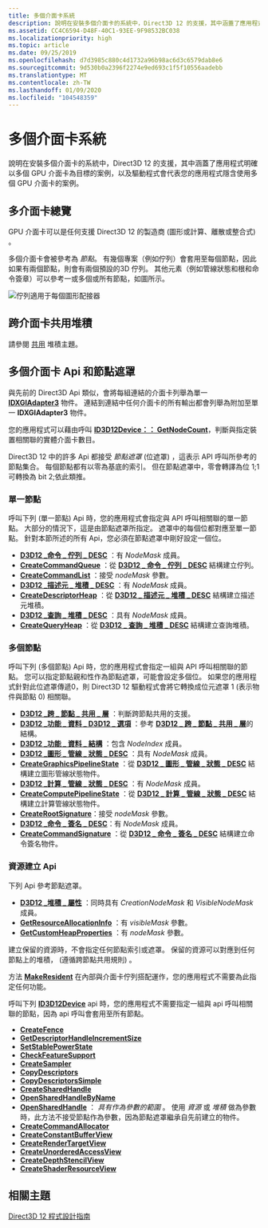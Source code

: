 ```yaml
---
title: 多個介面卡系統
description: 說明在安裝多個介面卡的系統中，Direct3D 12 的支援，其中涵蓋了應用程式明確以多個 GPU 介面卡為目標的案例，以及驅動程式會代表您的應用程式隱含使用多個 GPU 介面卡的案例。
ms.assetid: CC4C6594-D48F-40C1-93EE-9F98532BC038
ms.localizationpriority: high
ms.topic: article
ms.date: 09/25/2019
ms.openlocfilehash: d7d3985c880c4d1732a96b98ac6d3c6579dab8e6
ms.sourcegitcommit: 9d530b0a2396f2274e9ed693c1f5f10556aadebb
ms.translationtype: MT
ms.contentlocale: zh-TW
ms.lasthandoff: 01/09/2020
ms.locfileid: "104548359"
---
```

# <a name="multi-adapter-systems"></a>多個介面卡系統

說明在安裝多個介面卡的系統中，Direct3D 12 的支援，其中涵蓋了應用程式明確以多個 GPU 介面卡為目標的案例，以及驅動程式會代表您的應用程式隱含使用多個 GPU 介面卡的案例。

## <a name="multi-adapter-overview"></a>多介面卡總覽

GPU 介面卡可以是任何支援 Direct3D 12 的製造商 (圖形或計算、離散或整合式) 。

多個介面卡會被參考為 *節點*。 有幾個專案（例如佇列）會套用至每個節點，因此如果有兩個節點，則會有兩個預設的3D 佇列。 其他元素（例如管線狀態和根和命令簽章）可以參考一或多個或所有節點，如圖所示。

![佇列適用于每個圖形配接器](images/multigpu.png)

## <a name="sharing-heaps-across-adapters"></a>跨介面卡共用堆積

請參閱 [共用](shared-heaps.md) 堆積主題。

## <a name="multi-adapter-apis-and-node-masks"></a>多個介面卡 Api 和節點遮罩

與先前的 Direct3D Api 類似，會將每組連結的介面卡列舉為單一 [**IDXGIAdapter3**](/windows/win32/api/dxgi1_4/nn-dxgi1_4-idxgiadapter3) 物件。 連結到連結中任何介面卡的所有輸出都會列舉為附加至單一 **IDXGIAdapter3** 物件。

您的應用程式可以藉由呼叫 [**ID3D12Device：： GetNodeCount**](/windows/win32/api/d3d12/nf-d3d12-id3d12device-getnodecount)，判斷與指定裝置相關聯的實體介面卡數目。

Direct3D 12 中的許多 Api 都接受 *節點遮罩* (位遮罩) ，這表示 API 呼叫所參考的節點集合。 每個節點都有以零為基底的索引。 但在節點遮罩中，零會轉譯為位 1;1可轉換為 bit 2;依此類推。

### <a name="single-nodes"></a>單一節點

呼叫下列 (單一節點) Api 時，您的應用程式會指定與 API 呼叫相關聯的單一節點。 大部分的情況下，這是由節點遮罩所指定。 遮罩中的每個位都對應至單一節點。 針對本節所述的所有 Api，您必須在節點遮罩中剛好設定一個位。

-   [**D3D12 \_命令 \_ 佇列 \_ DESC**](/windows/win32/api/d3d12/ns-d3d12-d3d12_command_queue_desc) ：有 *NodeMask* 成員。
-   [**CreateCommandQueue**](/windows/win32/api/d3d12/nf-d3d12-id3d12device-createcommandqueue) ：從 [**D3D12 \_ 命令 \_ 佇列 \_ DESC**](/windows/win32/api/d3d12/ns-d3d12-d3d12_command_queue_desc) 結構建立佇列。
-   [**CreateCommandList**](/windows/win32/api/d3d12/nf-d3d12-id3d12device-createcommandlist) ：接受 *nodeMask* 參數。
-   [**D3D12 \_描述元 \_ 堆積 \_ DESC**](/windows/win32/api/d3d12/ns-d3d12-d3d12_descriptor_heap_desc) ：有 *NodeMask* 成員。
-   [**CreateDescriptorHeap**](/windows/win32/api/d3d12/nf-d3d12-id3d12device-createdescriptorheap) ：從 [**D3D12 \_ 描述元 \_ 堆積 \_ DESC**](/windows/win32/api/d3d12/ns-d3d12-d3d12_descriptor_heap_desc) 結構建立描述元堆積。
-   [**D3D12 \_查詢 \_ 堆積 \_ DESC**](/windows/win32/api/d3d12/ns-d3d12-d3d12_query_heap_desc) ：具有 *NodeMask* 成員。
-   [**CreateQueryHeap**](/windows/win32/api/d3d12/nf-d3d12-id3d12device-createqueryheap) ：從 [**D3D12 \_ 查詢 \_ 堆積 \_ DESC**](/windows/win32/api/d3d12/ns-d3d12-d3d12_query_heap_desc) 結構建立查詢堆積。

### <a name="multiple-nodes"></a>多個節點

呼叫下列 (多個節點) Api 時，您的應用程式會指定一組與 API 呼叫相關聯的節點。 您可以指定節點親和性作為節點遮罩，可能會設定多個位。 如果您的應用程式針對此位遮罩傳遞0，則 Direct3D 12 驅動程式會將它轉換成位元遮罩 1 (表示物件與節點 0) 相關聯。

-   [**D3D12 \_跨 \_ 節點 \_ 共用 \_ 層**](/windows/win32/api/d3d12/ne-d3d12-d3d12_cross_node_sharing_tier) ：判斷跨節點共用的支援。
-   [**D3D12 \_功能 \_ 資料 \_ D3D12 \_ 選項**](/windows/win32/api/d3d12/ns-d3d12-d3d12_feature_data_d3d12_options) ：參考 [**D3D12 \_ 跨 \_ 節點 \_ 共用 \_ 層**](/windows/win32/api/d3d12/ne-d3d12-d3d12_cross_node_sharing_tier)的結構。
-   [**D3D12 \_功能 \_ 資料 \_ 結構**](/windows/win32/api/d3d12/ns-d3d12-d3d12_feature_data_architecture) ：包含 *NodeIndex* 成員。
-   [**D3D12 \_圖形 \_ 管線 \_ 狀態 \_ DESC**](/windows/win32/api/d3d12/ns-d3d12-d3d12_graphics_pipeline_state_desc) ：具有 *NodeMask* 成員。
-   [**CreateGraphicsPipelineState**](/windows/win32/api/d3d12/nf-d3d12-id3d12device-creategraphicspipelinestate) ：從 [**D3D12 \_ 圖形 \_ 管線 \_ 狀態 \_ DESC**](/windows/win32/api/d3d12/ns-d3d12-d3d12_graphics_pipeline_state_desc) 結構建立圖形管線狀態物件。
-   [**D3D12 \_計算 \_ 管線 \_ 狀態 \_ DESC**](/windows/win32/api/d3d12/ns-d3d12-d3d12_compute_pipeline_state_desc) ：有 *NodeMask* 成員。
-   [**CreateComputePipelineState**](/windows/win32/api/d3d12/nf-d3d12-id3d12device-createcomputepipelinestate) ：從 [**D3D12 \_ 計算 \_ 管線 \_ 狀態 \_ DESC**](/windows/win32/api/d3d12/ns-d3d12-d3d12_compute_pipeline_state_desc) 結構建立計算管線狀態物件。
-   [**CreateRootSignature**](/windows/win32/api/d3d12/nf-d3d12-id3d12device-createrootsignature)：接受 *nodeMask* 參數。
-   [**D3D12 \_命令 \_ 簽名 \_ DESC**](/windows/win32/api/d3d12/ns-d3d12-d3d12_command_signature_desc)：有 *NodeMask* 成員。
-   [**CreateCommandSignature**](/windows/win32/api/d3d12/nf-d3d12-id3d12device-createcommandsignature) ：從 [**D3D12 \_ 命令 \_ 簽名 \_ DESC**](/windows/win32/api/d3d12/ns-d3d12-d3d12_command_signature_desc) 結構建立命令簽名物件。

### <a name="resource-creation-apis"></a>資源建立 Api

下列 Api 參考節點遮罩。

-   [**D3D12 \_堆積 \_ 屬性**](/windows/win32/api/d3d12/ns-d3d12-d3d12_heap_properties) ：同時具有 *CreationNodeMask* 和 *VisibleNodeMask* 成員。
-   [**GetResourceAllocationInfo**](/windows/win32/api/d3d12/nf-d3d12-id3d12device-getresourceallocationinfo) ：有 *visibleMask* 參數。
-   [**GetCustomHeapProperties**](/windows/win32/api/d3d12/nf-d3d12-id3d12device-getcustomheapproperties) ：有 *nodeMask* 參數。

建立保留的資源時，不會指定任何節點索引或遮罩。 保留的資源可以對應到任何節點上的堆積， (遵循跨節點共用規則) 。

方法 [**MakeResident**](/windows/win32/api/d3d12/nf-d3d12-id3d12device-makeresident) 在內部與介面卡佇列搭配運作，您的應用程式不需要為此指定任何功能。

呼叫下列 [**ID3D12Device**](/windows/win32/api/d3d12/nn-d3d12-id3d12device) api 時，您的應用程式不需要指定一組與 api 呼叫相關聯的節點，因為 api 呼叫會套用至所有節點。

-   [**CreateFence**](/windows/win32/api/d3d12/nf-d3d12-id3d12device-createfence)
-   [**GetDescriptorHandleIncrementSize**](/windows/win32/api/d3d12/nf-d3d12-id3d12device-getdescriptorhandleincrementsize)
-   [**SetStablePowerState**](/windows/win32/api/d3d12/nf-d3d12-id3d12device-setstablepowerstate)
-   [**CheckFeatureSupport**](/windows/win32/api/d3d12/nf-d3d12-id3d12device-checkfeaturesupport)
-   [**CreateSampler**](/windows/win32/api/d3d12/nf-d3d12-id3d12device-createsampler)
-   [**CopyDescriptors**](/windows/win32/api/d3d12/nf-d3d12-id3d12device-copydescriptors)
-   [**CopyDescriptorsSimple**](/windows/win32/api/d3d12/nf-d3d12-id3d12device-copydescriptorssimple)
-   [**CreateSharedHandle**](/windows/win32/api/d3d12/nf-d3d12-id3d12device-createsharedhandle)
-   [**OpenSharedHandleByName**](/windows/win32/api/d3d12/nf-d3d12-id3d12device-opensharedhandlebyname)
-   [**OpenSharedHandle**](/windows/win32/api/d3d12/nf-d3d12-id3d12device-opensharedhandle) ： *具有作為參數的範圍* 。 使用 *資源* 或 *堆積* 做為參數時，此方法不接受節點作為參數，因為節點遮罩繼承自先前建立的物件。
-   [**CreateCommandAllocator**](/windows/win32/api/d3d12/nf-d3d12-id3d12device-createcommandallocator)
-   [**CreateConstantBufferView**](/windows/win32/api/d3d12/nf-d3d12-id3d12device-createconstantbufferview)
-   [**CreateRenderTargetView**](/windows/win32/api/d3d12/nf-d3d12-id3d12device-createrendertargetview)
-   [**CreateUnorderedAccessView**](/windows/win32/api/d3d12/nf-d3d12-id3d12device-createunorderedaccessview)
-   [**CreateDepthStencilView**](/windows/win32/api/d3d12/nf-d3d12-id3d12device-createdepthstencilview)
-   [**CreateShaderResourceView**](/windows/win32/api/d3d12/nf-d3d12-id3d12device-createshaderresourceview)

## <a name="related-topics"></a>相關主題

[Direct3D 12 程式設計指南](directx-12-programming-guide.md)